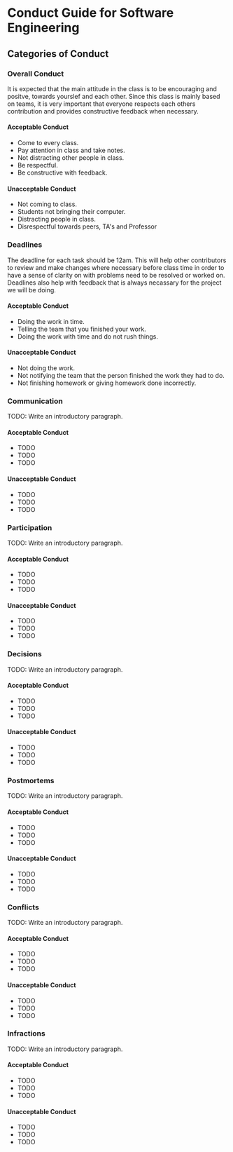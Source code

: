 # Conduct Guide for Software Engineering

## Categories of Conduct

### Overall Conduct

It is expected that the main attitude in the class is to be encouraging and positve, towards yourslef and each other. Since this class is mainly based on teams, it is very important that everyone respects each others contribution and provides constructive feedback when necessary.

#### Acceptable Conduct

- Come to every class.
- Pay attention in class and take notes. 
- Not distracting other people in class.
- Be respectful.
- Be constructive with feedback.

#### Unacceptable Conduct

- Not coming to class.
- Students not bringing their computer.
- Distracting people in class.
- Disrespectful towards peers, TA's and Professor 

### Deadlines

The deadline for each task should be 12am. This will help other contributors to review and make changes where necessary before class time in order to have a sense of clarity on with problems need to be resolved or worked on. Deadlines also help with feedback that is always necassary for the project we will be doing.

#### Acceptable Conduct

- Doing the work in time.
- Telling the team that you finished your work. 
- Doing the work with time and do not rush things. 

#### Unacceptable Conduct

- Not doing the work.
- Not notifying the team that the person finished the work they had to do. 
- Not finishing homework or giving homework done incorrectly. 

### Communication

TODO: Write an introductory paragraph.

#### Acceptable Conduct

- TODO
- TODO
- TODO

#### Unacceptable Conduct

- TODO
- TODO
- TODO

### Participation

TODO: Write an introductory paragraph.

#### Acceptable Conduct

- TODO
- TODO
- TODO

#### Unacceptable Conduct

- TODO
- TODO
- TODO

### Decisions

TODO: Write an introductory paragraph.

#### Acceptable Conduct

- TODO
- TODO
- TODO

#### Unacceptable Conduct

- TODO
- TODO
- TODO

### Postmortems

TODO: Write an introductory paragraph.

#### Acceptable Conduct

- TODO
- TODO
- TODO

#### Unacceptable Conduct

- TODO
- TODO
- TODO

### Conflicts

TODO: Write an introductory paragraph.

#### Acceptable Conduct

- TODO
- TODO
- TODO

#### Unacceptable Conduct

- TODO
- TODO
- TODO

### Infractions

TODO: Write an introductory paragraph.

#### Acceptable Conduct

- TODO
- TODO
- TODO

#### Unacceptable Conduct

- TODO
- TODO
- TODO
